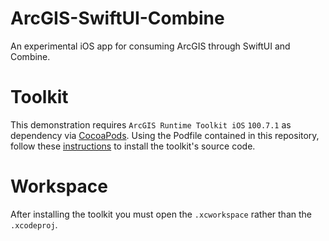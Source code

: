 # ArcGIS-SwiftUI-Combine
An experimental iOS app for consuming ArcGIS through SwiftUI and Combine.

# Toolkit
This demonstration requires `ArcGIS Runtime Toolkit iOS` `100.7.1` as dependency via [CocoaPods](https://cocoapods.org/). Using the Podfile contained in this repository, follow these [instructions](https://github.com/Esri/arcgis-runtime-toolkit-ios#cocoapods) to install the toolkit's source code.

# Workspace
After installing the toolkit you must open the `.xcworkspace` rather than the `.xcodeproj`.
